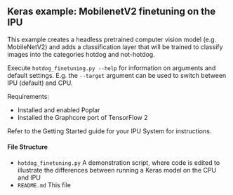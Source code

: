 Keras example: MobilenetV2 finetuning on the IPU
------------------------------------------------

This example creates a headless pretrained computer vision model (e.g. MobileNetV2) and adds a classification layer that will be trained to classify images into the categories hotdog and not-hotdog.

Execute ``hotdog_finetuning.py --help`` for information on arguments and default settings.
E.g. the ``--target`` argument can be used to switch between IPU (default) and CPU.

Requirements:
* Installed and enabled Poplar
* Installed the Graphcore port of TensorFlow 2

Refer to the Getting Started guide for your IPU System for instructions.

#### File Structure
* `hotdog_finetuning.py` A demonstration script, where code is edited to illustrate the differences between running a Keras model on the CPU and IPU
* `README.md` This file

